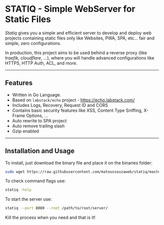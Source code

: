 # STATIQ - Simple WebServer for Static Files

*Statiq* gives you a simple and efficient server to develop and deploy web projects containing static files only like Websites, PWA, SPA, etc... fair and simple, zero configurations.

In production, this project aims to be used behind a reverse proxy (like *traefik*, *cloudflare*, ...), where you will handle advanced configurations like HTTPS, HTTP Auth, ACL, and more.

---

## Features

- Written in Go Language.
- Based on ``labstack/echo`` project - <https://echo.labstack.com/>
- Includes Logs, Recovery, Request ID and CORS
- Contains basic security features like XSS, Content Type Sniffing, X-Frame Options, ...
- Auto rewrite to SPA project
- Auto remove trailing slash
- Gzip enabled

---

## Installation and Usage

To install, just download the binary file and place it on the binaries folder:

```bash
sudo wget https://raw.githubusercontent.com/mateussouzaweb/statiq/master/bin/statiq -O /usr/local/bin/statiq && sudo chmod +x /usr/local/bin/statiq
```

To check command flags use:

```bash
statiq -help
```

To start the server use:

```bash
statiq --port 8080 --root /path/to/root/server/
```

Kill the process when you need and that is it!
